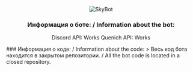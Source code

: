 
<div align="center">

![SkyBot](https://media.discordapp.net/attachments/863806029590560769/876352996433350706/1704_oooo.plus.png?width=288&height=287)  

  ### Информация о боте: / Information about the bot:
Discord API: Works
Quenich API: Works

</div>
### Информация о коде: / Information about the code:
> Весь код бота находится в закрытом репозитории. / All the bot code is located in a closed repository.
